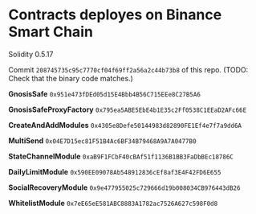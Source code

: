# Contracts deployes on Binance Smart Chain

Solidity 0.5.17

Commit `208745735c95c7770cf04f69ff2a56a2c44b73b8` of this repo. (TODO: Check that the binary code matches.)

**GnosisSafe** `0x951e473fDEd05d15E4Bbb4B56C715EEe8C27B5A6`

**GnosisSafeProxyFactory** `0x795ea5ABE5EbE4b1E35c2Ff0538C1EEaD2AFc66E`

**CreateAndAddModules** `0x4305e8Defe50144983d82890FE1Ef4e7f7a9dd6A`

**MultiSend** `0x04E7D15ec81F51B4Ac6BF34B79468A9A7A0477B0`

**StateChannelModule** `0xaB9F1FCbF40cBAf51f1136B1BB3FaDbBEc18786C`

**DailyLimitModule** `0x590EE09078Ab548912836cEf8af3E4F42FD6E655`

**SocialRecoveryModule** `0x9e477955025c729666d19b008034CB976443dB26`

**WhitelistModule** `0x7eE65eE581ABC8883A1782ac7526A627c598F0d8`
